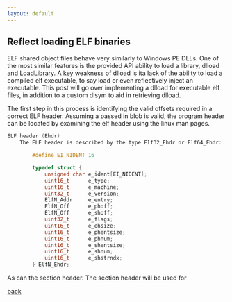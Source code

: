 ```yaml
---
layout: default
---
```


## Reflect loading ELF binaries

ELF shared object files behave very similarly to Windows PE DLLs. One of the
most similar features is the provided API ability to load a library, dlload and
LoadLibrary. A key weakness of dlload is ita lack of the ability to load a
compiled elf executable, to say load or even reflectively inject an executable.
This post will go over implementing a dlload for executable elf files, in
addition to a custom dlsym to aid in retrieving dlload.

The first step in this process is identifying the valid offsets required in a
correct ELF header. Assuming a passed in blob is valid, the program header can
be located by examining the elf header using the linux man pages.

```c
ELF header (Ehdr)
    The ELF header is described by the type Elf32_Ehdr or Elf64_Ehdr:

        #define EI_NIDENT 16

        typedef struct {
            unsigned char e_ident[EI_NIDENT];
            uint16_t      e_type;
            uint16_t      e_machine;
            uint32_t      e_version;
            ElfN_Addr     e_entry;
            ElfN_Off      e_phoff;
            ElfN_Off      e_shoff;
            uint32_t      e_flags;
            uint16_t      e_ehsize;
            uint16_t      e_phentsize;
            uint16_t      e_phnum;
            uint16_t      e_shentsize;
            uint16_t      e_shnum;
            uint16_t      e_shstrndx;
        } ElfN_Ehdr;
```

As can the section header. The section header will be used for

[back](./)

